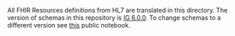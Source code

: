 All FHIR Resources definitions from HL7 are translated in this directory. The version of schemas in this repository is [IG 6.0.0](https://hl7.org/fhir/us/core/history.html). To change schemas to a different version see [this](https://github.com/databricks-industry-solutions/json2spark-schema/blob/main/01_healthcare_FHIR_demo.py) public notebook.
